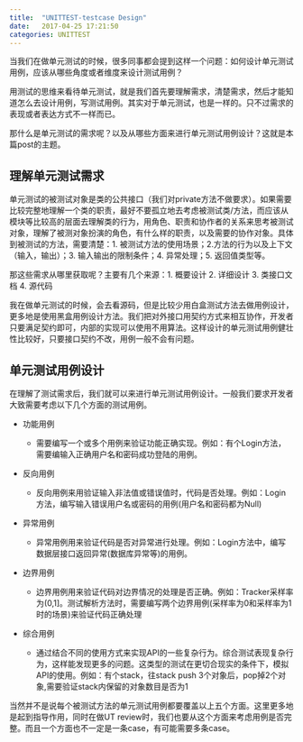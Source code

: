```yaml
---
title:  "UNITTEST-testcase Design"
date:   2017-04-25 17:21:50
categories: UNITTEST
---
```


当我们在做单元测试的时候，很多同事都会提到这样一个问题：如何设计单元测试用例，应该从哪些角度或者维度来设计测试用例？

用测试的思维来看待单元测试，就是我们首先要理解需求，清楚需求，然后才能知道怎么去设计用例，写测试用例。其实对于单元测试，也是一样的。只不过需求的表现或者表达方式不一样而已。

那什么是单元测试的需求呢？以及从哪些方面来进行单元测试用例设计？这就是本篇post的主题。

## **理解单元测试需求**

单元测试的被测试对象是类的公共接口（我们对private方法不做要求）。如果需要比较完整地理解一个类的职责，最好不要孤立地去考虑被测试类/方法，而应该从模块等比较高的层面去理解类的行为，用角色、职责和协作者的关系来思考被测试对象，理解了被测对象扮演的角色，有什么样的职责，以及需要的协作对象。具体到被测试的方法，需要清楚：1. 被测试方法的使用场景；2.方法的行为以及上下文（输入，输出）；3. 输入输出的限制条件；4. 异常处理；5. 返回值类型等。

那这些需求从哪里获取呢？主要有几个来源：1. 概要设计 2. 详细设计 3. 类接口文档 4. 源代码

我在做单元测试的时候，会去看源码，但是比较少用白盒测试方法去做用例设计，更多地是使用黑盒用例设计方法。我们把对外接口用契约方式来相互协作，开发者只要满足契约即可，内部的实现可以使用不用算法。这样设计的单元测试用例健壮性比较好，只要接口契约不改，用例一般不会有问题。

## **单元测试用例设计**

在理解了测试需求后，我们就可以来进行单元测试用例设计。一般我们要求开发者大致需要考虑以下几个方面的测试用例。

- 功能用例
	- 需要编写一个或多个用例来验证功能正确实现。例如：有个Login方法，需要编输入正确用户名和密码成功登陆的用例。

- 反向用例
	- 反向用例来用验证输入非法值或错误值时，代码是否处理。例如：Login方法，编写输入错误用户名或密码的用例(用户名和密码都为Null)

- 异常用例
	- 异常用例用来验证代码是否对异常进行处理。例如：Login方法中，编写数据层接口返回异常(数据库异常等)的用例。

- 边界用例
	- 边界用例用来验证代码对边界情况的处理是否正确。例如：Tracker采样率为(0,1]。测试解析方法时，需要编写两个边界用例(采样率为0和采样率为1时的场景)来验证代码正确处理

- 综合用例
	- 通过结合不同的使用方式来实现API的一些复杂行为。综合测试表现复杂行为，这样能发现更多的问题。这类型的测试在更切合现实的条件下，模拟API的使用。例如：有个stack，往stack push 3个对象后，pop掉2个对象,需要验证stack内保留的对象数目是否为1

当然并不是说每个被测试方法的单元测试用例都要覆盖以上五个方面。这里更多地是起到指导作用，同时在做UT review时，我们也要从这个方面来考虑用例是否完整。而且一个方面也不一定是一条case，有可能需要多条case。

